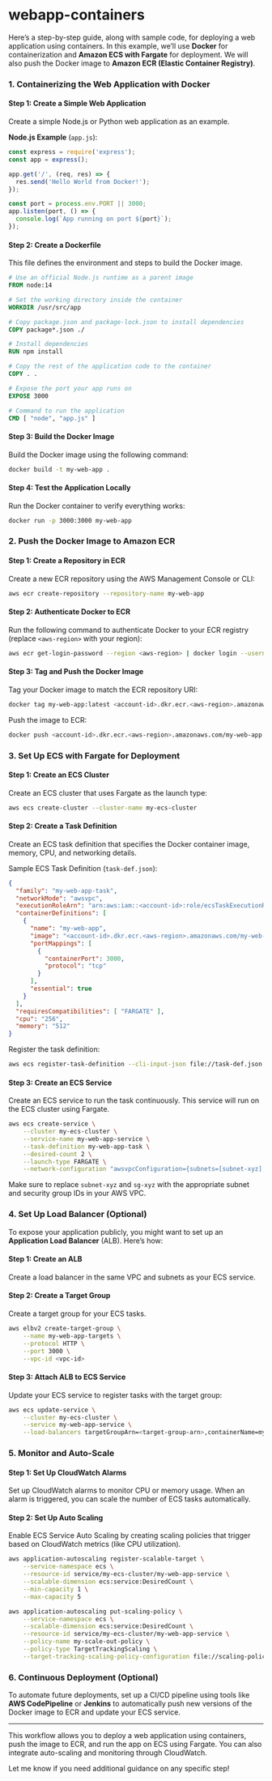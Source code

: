 # webapp-containers

Here’s a step-by-step guide, along with sample code, for deploying a web application using containers. In this example, we’ll use **Docker** for containerization and **Amazon ECS with Fargate** for deployment. We will also push the Docker image to **Amazon ECR (Elastic Container Registry)**.

### **1. Containerizing the Web Application with Docker**

#### Step 1: Create a Simple Web Application
Create a simple Node.js or Python web application as an example.

**Node.js Example** (`app.js`):
```javascript
const express = require('express');
const app = express();

app.get('/', (req, res) => {
  res.send('Hello World from Docker!');
});

const port = process.env.PORT || 3000;
app.listen(port, () => {
  console.log(`App running on port ${port}`);
});
```

#### Step 2: Create a Dockerfile
This file defines the environment and steps to build the Docker image.

```Dockerfile
# Use an official Node.js runtime as a parent image
FROM node:14

# Set the working directory inside the container
WORKDIR /usr/src/app

# Copy package.json and package-lock.json to install dependencies
COPY package*.json ./

# Install dependencies
RUN npm install

# Copy the rest of the application code to the container
COPY . .

# Expose the port your app runs on
EXPOSE 3000

# Command to run the application
CMD [ "node", "app.js" ]
```

#### Step 3: Build the Docker Image
Build the Docker image using the following command:

```bash
docker build -t my-web-app .
```

#### Step 4: Test the Application Locally
Run the Docker container to verify everything works:

```bash
docker run -p 3000:3000 my-web-app
```

### **2. Push the Docker Image to Amazon ECR**

#### Step 1: Create a Repository in ECR
Create a new ECR repository using the AWS Management Console or CLI:

```bash
aws ecr create-repository --repository-name my-web-app
```

#### Step 2: Authenticate Docker to ECR
Run the following command to authenticate Docker to your ECR registry (replace `<aws-region>` with your region):

```bash
aws ecr get-login-password --region <aws-region> | docker login --username AWS --password-stdin <account-id>.dkr.ecr.<aws-region>.amazonaws.com
```

#### Step 3: Tag and Push the Docker Image
Tag your Docker image to match the ECR repository URI:

```bash
docker tag my-web-app:latest <account-id>.dkr.ecr.<aws-region>.amazonaws.com/my-web-app:latest
```

Push the image to ECR:

```bash
docker push <account-id>.dkr.ecr.<aws-region>.amazonaws.com/my-web-app:latest
```

### **3. Set Up ECS with Fargate for Deployment**

#### Step 1: Create an ECS Cluster
Create an ECS cluster that uses Fargate as the launch type:

```bash
aws ecs create-cluster --cluster-name my-ecs-cluster
```

#### Step 2: Create a Task Definition
Create an ECS task definition that specifies the Docker container image, memory, CPU, and networking details.

Sample ECS Task Definition (`task-def.json`):
```json
{
  "family": "my-web-app-task",
  "networkMode": "awsvpc",
  "executionRoleArn": "arn:aws:iam::<account-id>:role/ecsTaskExecutionRole",
  "containerDefinitions": [
    {
      "name": "my-web-app",
      "image": "<account-id>.dkr.ecr.<aws-region>.amazonaws.com/my-web-app:latest",
      "portMappings": [
        {
          "containerPort": 3000,
          "protocol": "tcp"
        }
      ],
      "essential": true
    }
  ],
  "requiresCompatibilities": [ "FARGATE" ],
  "cpu": "256",
  "memory": "512"
}
```

Register the task definition:

```bash
aws ecs register-task-definition --cli-input-json file://task-def.json
```

#### Step 3: Create an ECS Service
Create an ECS service to run the task continuously. This service will run on the ECS cluster using Fargate.

```bash
aws ecs create-service \
    --cluster my-ecs-cluster \
    --service-name my-web-app-service \
    --task-definition my-web-app-task \
    --desired-count 2 \
    --launch-type FARGATE \
    --network-configuration "awsvpcConfiguration={subnets=[subnet-xyz],securityGroups=[sg-xyz],assignPublicIp=ENABLED}"
```

Make sure to replace `subnet-xyz` and `sg-xyz` with the appropriate subnet and security group IDs in your AWS VPC.

### **4. Set Up Load Balancer (Optional)**
To expose your application publicly, you might want to set up an **Application Load Balancer** (ALB). Here’s how:

#### Step 1: Create an ALB
Create a load balancer in the same VPC and subnets as your ECS service.

#### Step 2: Create a Target Group
Create a target group for your ECS tasks.

```bash
aws elbv2 create-target-group \
    --name my-web-app-targets \
    --protocol HTTP \
    --port 3000 \
    --vpc-id <vpc-id>
```

#### Step 3: Attach ALB to ECS Service
Update your ECS service to register tasks with the target group:

```bash
aws ecs update-service \
    --cluster my-ecs-cluster \
    --service my-web-app-service \
    --load-balancers targetGroupArn=<target-group-arn>,containerName=my-web-app,containerPort=3000
```

### **5. Monitor and Auto-Scale**

#### Step 1: Set Up CloudWatch Alarms
Set up CloudWatch alarms to monitor CPU or memory usage. When an alarm is triggered, you can scale the number of ECS tasks automatically.

#### Step 2: Set Up Auto Scaling
Enable ECS Service Auto Scaling by creating scaling policies that trigger based on CloudWatch metrics (like CPU utilization).

```bash
aws application-autoscaling register-scalable-target \
    --service-namespace ecs \
    --resource-id service/my-ecs-cluster/my-web-app-service \
    --scalable-dimension ecs:service:DesiredCount \
    --min-capacity 1 \
    --max-capacity 5

aws application-autoscaling put-scaling-policy \
    --service-namespace ecs \
    --scalable-dimension ecs:service:DesiredCount \
    --resource-id service/my-ecs-cluster/my-web-app-service \
    --policy-name my-scale-out-policy \
    --policy-type TargetTrackingScaling \
    --target-tracking-scaling-policy-configuration file://scaling-policy.json
```

### **6. Continuous Deployment (Optional)**
To automate future deployments, set up a CI/CD pipeline using tools like **AWS CodePipeline** or **Jenkins** to automatically push new versions of the Docker image to ECR and update your ECS service.

---

This workflow allows you to deploy a web application using containers, push the image to ECR, and run the app on ECS using Fargate. You can also integrate auto-scaling and monitoring through CloudWatch.

Let me know if you need additional guidance on any specific step!
